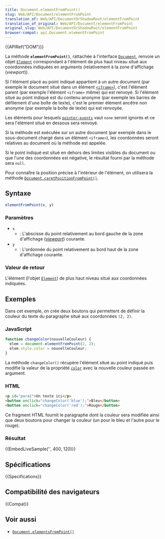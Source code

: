 ```yaml
---
title: Document.elementFromPoint()
slug: Web/API/Document/elementFromPoint
translation_of: Web/API/DocumentOrShadowRoot/elementFromPoint
translation_of_original: Web/API/Document/elementFromPoint
original_slug: Web/API/DocumentOrShadowRoot/elementFromPoint
browser-compat: api.Document.elementFromPoint
---
```


{{APIRef("DOM")}}

La méthode **`elementFromPoint()`**, rattachée à l'interface [`Document`](/fr/docs/Web/API/Document), renvoie un objet [`Element`](/fr/docs/Web/API/Element) correspondant à l'élément de plus haut niveau situé aux coordonnées indiquées en arguments (relativement à la zone d'affichage (<i lang="en">viewport</i>)).

Si l'élément placé au point indiqué appartient à un autre document (par exemple le document situé dans un élément [`<iframe>`](/fr/docs/Web/HTML/Element/iframe)), c'est l'élément parent (par exemple l'élément `<iframe>` même) qui est renvoyé. Si l'élément situé au point indiqué est du contenu anonyme (par exemple les barres de défilement d'une boîte de texte), c'est le premier élément ancêtre non anonyme (par exemple la boîte de texte) qui est renvoyée.

Les éléments pour lesquels [`pointer-events`](/fr/docs/Web/CSS/pointer-events) vaut `none` seront ignorés et ce sera l'élément situé en dessous sera renvoyé.

Si la méthode est exécutée sur un autre document (par exemple dans le sous-document chargé dans un élément `<iframe>`), les coordonnées seront relatives au document où la méthode est appelée.

Si le point indiqué est situé en dehors des limites visibles du document ou que l'une des coordonnées est négative, le résultat fourni par la méthode sera `null`.

Pour connaître la position précise à l'intérieur de l'élément, on utilisera la méthode [`Document.caretPositionFromPoint()`](/fr/docs/Web/API/Document/caretPositionFromPoint).

## Syntaxe

```js
elementFromPoint(x, y)
```

### Paramètres

- `x`
  - : L'abscisse du point relativement au bord gauche de la zone d'affichage ([<i lang="en">viewport</i>](/fr/docs/Glossary/Viewport)) courante.
- `y`
  - : L'ordonnée du point relativement au bord haut de la zone d'affichage courante.

### Valeur de retour

L'élément (l'objet [`Element`](/fr/docs/Web/API/Element)) de plus haut niveau situé aux coordonnées indiquées.

## Exemples

Dans cet exemple, on crée deux boutons qui permettent de définir la couleur du texte du paragraphe situé aux coordonnées `(2, 2)`.

### JavaScript

```js
function changeColor(nouvelleCouleur) {
  elem = document.elementFromPoint(2, 2);
  elem.style.color = nouvelleCouleur;
}
```

La méthode `changeColor()` récupère l'élément situé au point indiqué puis modifie la valeur de la propriété [`color`](/fr/docs/Web/CSS/color) avec la nouvelle couleur passée en argument.

### HTML

```html
<p id="para1">Un texte ici</p>
<button onclick="changeColor('blue');">Bleu</button>
<button onclick="changeColor('red');">Rouge</button>
```

Ce fragment HTML fournit le paragraphe dont la couleur sera modifiée ainsi que deux boutons pour changer la couleur (un pour le bleu et l'autre pour le rouge).

### Résultat

{{EmbedLiveSample('', 400, 120)}}

## Spécifications

{{Specifications}}

## Compatibilité des navigateurs

{{Compat}}

## Voir aussi

- [`Document.elementsFromPoint()`](/fr/docs/Web/API/Document/elementsFromPoint)
